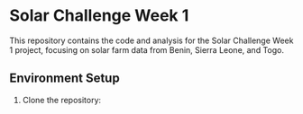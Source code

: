 # Solar Challenge Week 1

This repository contains the code and analysis for the Solar Challenge Week 1 project, focusing on solar farm data from Benin, Sierra Leone, and Togo.

## Environment Setup

1. Clone the repository: